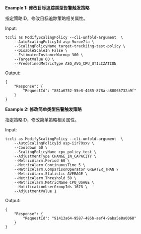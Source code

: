**Example 1: 修改目标追踪类型告警触发策略**

指定策略ID，修改目标追踪策略相关属性。

Input: 

```
tccli as ModifyScalingPolicy --cli-unfold-argument  \
    --AutoScalingPolicyId asp-9uroe7ta \
    --ScalingPolicyName target-trackiing-test-policy \
    --DisableScaleIn False \
    --EstimatedInstanceWarmup 300 \
    --TargetValue 60 \
    --PredefinedMetricType ASG_AVG_CPU_UTILIZATION
```

Output: 
```
{
    "Response": {
        "RequestId": "881a6752-55e8-4485-878a-a80065732a9f"
    }
}
```

**Example 2: 修改简单类型告警触发策略**

指定策略ID，修改简单策略相关属性。

Input: 

```
tccli as ModifyScalingPolicy --cli-unfold-argument  \
    --AutoScalingPolicyId asp-iir70sxv \
    --Cooldown 60 \
    --ScalingPolicyName cpu_policy_test \
    --AdjustmentType CHANGE_IN_CAPACITY \
    --MetricAlarm.Period 60 \
    --MetricAlarm.ContinuousTime 5 \
    --MetricAlarm.ComparisonOperator GREATER_THAN \
    --MetricAlarm.Statistic AVERAGE \
    --MetricAlarm.Threshold 50 \
    --MetricAlarm.MetricName CPU_USAGE \
    --NotificationUserGroupIds 1678 \
    --AdjustmentValue 1
```

Output: 
```
{
    "Response": {
        "RequestId": "91413a64-9587-486b-aef4-9aba5e8a0068"
    }
}
```

